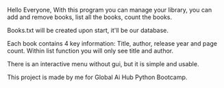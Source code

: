 Hello Everyone, With this program you can manage your library, you can add and remove books, list all the books, count the books.

Books.txt will be created upon start, it'll be our database.

Each book contains 4 key information: Title, author, release year and page count. Within list function you will only see title and author.

There is an interactive menu without gui, but it is simple and usable.

This project is made by me for Global Ai Hub Python Bootcamp.
